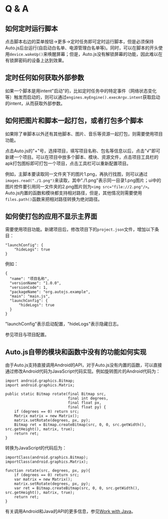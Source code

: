 # Q & A

## 如何定时运行脚本

点击脚本右边的菜单按钮->更多->定时任务即可定时运行脚本，但是必须保持Auto.js后台运行(自启动白名单、电源管理白名单等)。同时，可以在脚本的开头使用`device.wakeUp()`来唤醒屏幕；但是，Auto.js没有解锁屏幕的功能，因此难以在有锁屏密码的设备上达到效果。

## 定时任何如何获取外部参数

如果一个脚本是用intent"启动"的，比如定时任务中的特定事件（网络状态变化等）触发而启动的，则可以通过`engines.myEngine().execArgv.intent`获取启动的intent，从而获取外部参数。

## 如何把图片和脚本一起打包，或者打包多个脚本

如果除了单脚本以外还有其他脚本、图片、音乐等资源一起打包，则需要使用项目功能。

点击Auto.js的"+"号，选择项目，填写项目名称、包名等信息以后，点击"√"即可新建一个项目。可以在项目中放多个脚本、模块、资源文件，点击项目工具栏的apk打包图标即可打包一个项目，点击工具栏可以重新配置项目。

例如，主脚本要读取同一文件夹下的图片1.png，再执行找图，则可以通过`images.read("./1.png")`来读取，其中"./1.png"表示同一目录1.png图片；ui中的图片控件要引用同一文件夹的2.png图片则为`<img src="file://2.png"/>`。Auto.js内置的函数和模块都支持相对路径，但是，其他情况则需要使用`files.path()`函数来把相对路径转换为绝对路径。

## 如何使打包的应用不显示主界面

需要使用项目功能。新建项目后，修改项目下的`project.json`文件，增加以下条目：
```
"launchConfig": {
    "hideLogs": true
}
```

例如：

```
{
  "name": "项目名称",
  "versionName": "1.0.0",
  "versionCode": 1,
  "packageName": "org.autojs.example",
  "main": "main.js",
  "launchConfig": {
      "hideLogs": true
  }
}
```
"launchConfig"表示启动配置，"hideLogs"表示隐藏日志。

参见项目与项目配置。

## Auto.js自带的模块和函数中没有的功能如何实现

由于Auto.js支持直接调用Android的API，对于Auto.js没有内置的函数，可以直接通过修改Android代码为JavaScript代码实现。例如旋转图片的Android代码为：
```
import android.graphics.Bitmap;
import android.graphics.Matrix;

public static Bitmap rotate(final Bitmap src,
                            final int degrees,
                            final float px,
                            final float py) {
    if (degrees == 0) return src;
    Matrix matrix = new Matrix();
    matrix.setRotate(degrees, px, py);
    Bitmap ret = Bitmap.createBitmap(src, 0, 0, src.getWidth(), src.getHeight(), matrix, true);
    return ret;
}
```
转换为JavaScript的代码后为：
```
importClass(android.graphics.Bitmap);
importClass(android.graphics.Matrix);

function rotate(src, degrees, px, py){
    if (degrees == 0) return src;
    var matrix = new Matrix();
    matrix.setRotate(degrees, px, py);
    var ret = Bitmap.createBitmap(src, 0, 0, src.getWidth(), src.getHeight(), matrix, true);
    return ret;
}
```
有关调用Android和Java的API的更多信息，参见[Work with Java](https://developer.mozilla.org/zh-CN/docs/Mozilla/Projects/Rhino/Scripting_Java)。